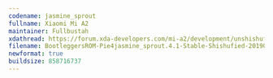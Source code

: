 ```yaml
---
codename: jasmine_sprout
fullname: Xiaomi Mi A2
maintainer: Fullbustah
xdathread: https://forum.xda-developers.com/mi-a2/development/unshishufied-bootleggersrom-4-0-t3885588
filename: BootleggersROM-Pie4jasmine_sprout.4.1-Stable-Shishufied-20190514-144525.zip
newformat: true
buildsize: 858716737
---
```

